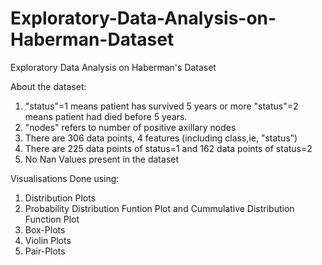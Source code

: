 # Exploratory-Data-Analysis-on-Haberman-Dataset

Exploratory Data Analysis on Haberman's Dataset

About the dataset:
1) "status"=1 means patient has survived 5 years or more "status"=2 means patient had died before 5 years.
2) "nodes" refers to number of positive axillary nodes
3) There are 306 data points, 4 features (including class,ie, "status")
4) There are 225 data points of status=1 and 162 data points of status=2
5) No Nan Values present in the dataset

Visualisations Done using:
1) Distribution Plots
2) Probability Distribution Funtion Plot and Cummulative Distribution Function Plot
3) Box-Plots
4) Violin Plots
5) Pair-Plots
